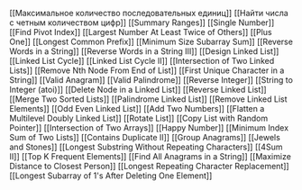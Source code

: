 [[Максимальное количество последовательных единиц]]
[[Найти числа с четным количеством цифр]]
[[Summary Ranges]]
[[Single Number]]
[[Find Pivot Index]]
[[Largest Number At Least Twice of Others]]
[[Plus One]]
[[Longest Common Prefix]]
[[Minimum Size Subarray Sum]]
[[Reverse Words in a String]]
[[Reverse Words in a String III]]
[[Design Linked List]]
[[Linked List Cycle]]
[[Linked List Cycle II]]
[[Intersection of Two Linked Lists]]
[[Remove Nth Node From End of List]]
[[First Unique Character in a String]]
[[Valid Anagram]]
[[Valid Palindrome]]
[[Reverse Integer]]
[[String to Integer (atoi)]]
[[Delete Node in a Linked List]]
[[Reverse Linked List]]
[[Merge Two Sorted Lists]]
[[Palindrome Linked List]]
[[Remove Linked List Elements]]
[[Odd Even Linked List]]
[[Add Two Numbers]]
[[Flatten a Multilevel Doubly Linked List]]
[[Rotate List]]
[[Copy List with Random Pointer]]
[[Intersection of Two Arrays]]
[[Happy Number]]
[[Minimum Index Sum of Two Lists]]
[[Contains Duplicate II]]
[[Group Anagrams]]
[[Jewels and Stones]]
[[Longest Substring Without Repeating Characters]]
[[4Sum II]]
[[Top K Frequent Elements]]
[[Find All Anagrams in a String]]
[[Maximize Distance to Closest Person]]
[[Longest Repeating Character Replacement]]
[[Longest Subarray of 1's After Deleting One Element]]
